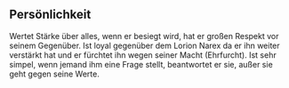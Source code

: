 ## Persönlichkeit

Wertet Stärke über alles, wenn er besiegt wird, hat er großen Respekt vor seinem Gegenüber.
Ist loyal gegenüber dem Lorion Narex da er ihn weiter verstärkt hat und er fürchtet ihn wegen seiner Macht (Ehrfurcht). 
Ist sehr simpel, wenn jemand ihm eine Frage stellt, beantwortet er sie, außer sie geht gegen seine Werte.
